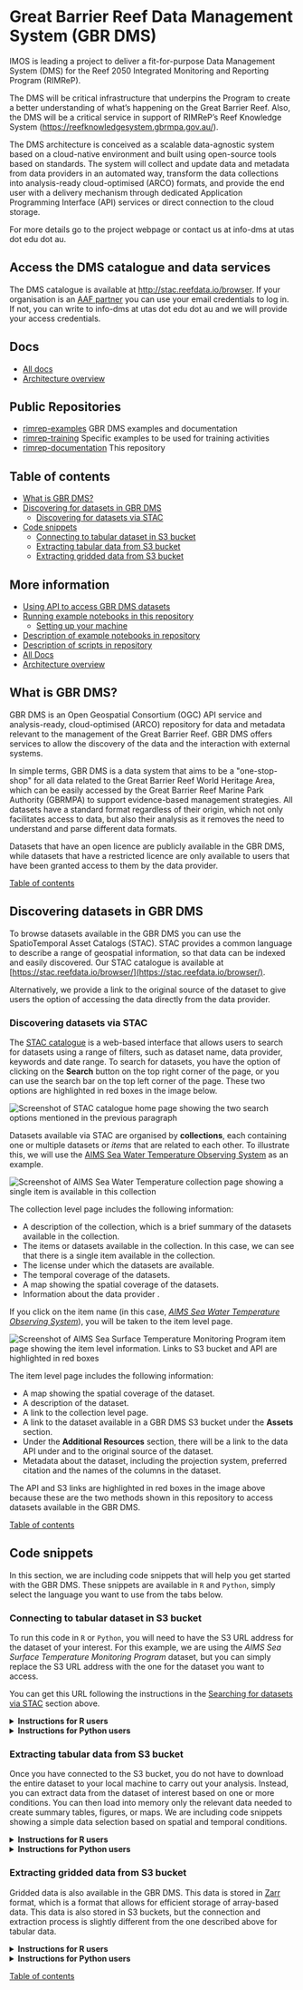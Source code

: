 # Great Barrier Reef  Data Management System (GBR DMS)

IMOS is leading a project to deliver a fit-for-purpose Data Management System (DMS) for the Reef 2050 Integrated Monitoring and Reporting Program (RIMReP).

The DMS will be critical infrastructure that underpins the Program to create a better understanding of what’s happening on the Great Barrier Reef. 
Also, the DMS will be a critical service in support of RIMReP’s Reef Knowledge System (https://reefknowledgesystem.gbrmpa.gov.au/).

The DMS architecture is conceived as a scalable data-agnostic system based on a cloud-native environment and built using open-source tools based on 
standards. The system will collect and update data and metadata from data providers in an automated way, transform the data collections into 
analysis-ready cloud-optimised (ARCO) formats, and provide the end user with a delivery mechanism through dedicated 
Application Programming Interface (API) services or direct connection to the cloud storage.

For more details go to the project webpage or contact us at info-dms at utas dot edu dot au.

## Access the DMS catalogue and data services

The DMS catalogue is available at http://stac.reefdata.io/browser. If your organisation is an [AAF partner](https://aaf.edu.au/subscribers/) you can use your email credentials 
to log in. If not, you can write to info-dms at utas dot edu dot au and we will provide your access credentials.


## Docs

- [All docs](docs/README.md)
- [Architecture overview](./docs/architecture/README.md)


## Public Repositories

- [rimrep-examples](https://github.com/aodn/rimrep-examples) GBR DMS examples and documentation
- [rimrep-training](https://github.com/aodn/rimrep-training) Specific examples to be used for training activities
- [rimrep-documentation](https://github.com/aodn/rimrep-documentation) This repository



## Table of contents

-   [What is GBR DMS?](#what-is-gbr-dms)
-   [Discovering for datasets in GBR DMS](#discovering-datasets-in-gbr-dms)
    -   [Discovering for datasets via STAC](#discovering-datasets-via-stac)
-   [Code snippets](#code-snippets)
    -   [Connecting to tabular dataset in S3 bucket](#connecting-to-tabular-dataset-in-s3-bucket)
    -   [Extracting tabular data from S3 bucket](#extracting-tabular-data-from-s3-bucket)
    -   [Extracting gridded data from S3 bucket](#extracting-gridded-data-from-s3-bucket)

## More information

-   [Using API to access GBR DMS datasets](docs/rimrep_api_access.md)
-   [Running example notebooks in this repository](docs/running_notebooks.md)
    -   [Setting up your machine](docs/running_notebooks.md/#setting-up-your-machine)
-   [Description of example notebooks in repository](docs/repository_file_description.md/#description-of-example-notebooks-in-repository)
-   [Description of scripts in repository](docs/repository_file_description.md/#description-of-scripts-in-repository)
-   [All Docs](#docs/README.md)
-   [Architecture overview](/docs/architecture/README.md)



## What is GBR DMS?

GBR DMS is an Open Geospatial Consortium (OGC) API service and analysis-ready, cloud-optimised (ARCO) repository for 
data and metadata 
relevant to the management of the Great Barrier Reef. GBR DMS offers services to allow the discovery of the data and 
the interaction 
with external systems.

In simple terms, GBR DMS is a data system that aims to be a "one-stop-shop" for all data related to the Great Barrier 
Reef World Heritage Area, which can be easily accessed by the Great Barrier Reef Marine Park Authority (GBRMPA) to 
support  evidence-based management strategies. All datasets have a standard format regardless of their origin, which 
not only facilitates access to data, but also their analysis as it removes the need to understand and parse different data formats.

Datasets that have an open licence are publicly available in the GBR DMS, while datasets that have a restricted 
licence are only available to users that have been granted access to them by the data provider.

[Table of contents](#table-of-contents)

## Discovering datasets in GBR DMS

To browse datasets available in the GBR DMS you can use the SpatioTemporal Asset Catalogs (STAC). STAC provides a 
common language to describe a range of geospatial information, so that data can be indexed and easily discovered. 
Our STAC catalogue is available at [https://stac.reefdata.io/browser/](https://stac.reefdata.io/browser/).

Alternatively, we provide a link to the original source of the dataset to give users the option of accessing the 
data directly from the data provider.

### Discovering datasets via STAC

The [STAC catalogue](https://stac.reefdata.io/browser/) is a web-based interface that allows users to search for 
datasets using a range of filters, such as dataset name, data provider, keywords and date range. To search for 
datasets, you have the option of clicking on the **Search** button on the top right corner of the page, or you can use the search 
bar on the top left corner of the page. These two options are highlighted in red boxes in the image below.

![Screenshot of STAC catalogue home page showing the two search options mentioned in the previous paragraph](images/stac_home.png)

Datasets available via STAC are organised by **collections**, each containing one or multiple datasets or *items* 
that are related to each other. To illustrate this, we will use the [AIMS Sea Water Temperature Observing System](https://stac.reefdata.io/browser/collections/aims-temp) as an example.

![Screenshot of AIMS Sea Water Temperature collection page showing a single item is available in this collection](images/aims_ocean.png)

The collection level page includes the following information:

-   A description of the collection, which is a brief summary of the datasets available in the collection.
-   The items or datasets available in the collection. In this case, we can see that there is a single item available in the collection.
-   The license under which the datasets are available.
-   The temporal coverage of the datasets.
-   A map showing the spatial coverage of the datasets.
-   Information about the data provider .

If you click on the item name (in this case, [*AIMS Sea Water Temperature Observing System*](https://stac.reefdata.io/browser/collections/aims-temp/items/aims-temp-loggers)), you will be taken to the item level page.

![Screenshot of AIMS Sea Surface Temperature Monitoring Program item page showing the item level information. Links to S3 bucket and API are highlighted in red boxes](images/aims_sst.png)

The item level page includes the following information:

-   A map showing the spatial coverage of the dataset.
-   A description of the dataset.
-   A link to the collection level page.
-   A link to the dataset available in a GBR DMS S3 bucket under the **Assets** section.
-   Under the **Additional Resources** section, there will be a link to the data API under and to the original source of the dataset.
-   Metadata about the dataset, including the projection system, preferred citation and the names of the columns in the dataset.

The API and S3 links are highlighted in red boxes in the image above because these are the two methods shown in this repository to access 
datasets available in the GBR DMS.

[Table of contents](#table-of-contents)

## Code snippets

In this section, we are including code snippets that will help you get started with the GBR DMS. 
These snippets are available in `R` and `Python`, simply select the language you want to use from the tabs below.

### Connecting to tabular dataset in S3 bucket

To run this code in `R` or `Python`, you will need to have the S3 URL address for the dataset of your interest. For this example,
we are using the *AIMS Sea Surface Temperature Monitoring Program* dataset, but you can simply replace the S3 URL address 
with the one for the dataset you want to access.

You can get this URL following the instructions in the [Searching for datasets via STAC](#searching-for-datasets-via-stac) section above.

<details>

<summary><b> Instructions for R users </b></summary>

``` r
# Loading arrow library to connect to S3 bucket
library(arrow)
# Providing S3 URL address for dataset of interest
dataset_s3 <- "s3://gbr-dms-data-public/aims-temp-loggers/data.parquet"
# Connecting to S3 bucket
s3_conn <- s3_bucket(dataset_s3)
# Accessing dataset
ds <- open_dataset(s3_conn)
```

Remember that you can change the value of `dataset_s3` to the S3 URL address for the dataset you want to access.

Note that if you do not have the `arrow` library installed in your machine, you will need to install it before 
running the code above. You can do so by running the following line: `install.packages("arrow")`. Alternatively, 
you can run refer to the [Setting up your machine](#setting-up-your-machine) section below for instructions on how to install all packages used in this repository at once.

</details>

<details>

<summary><b> Instructions for Python users </b></summary>

``` python
# Loading pyarrow library to connect to S3 bucket
from pyarrow import parquet as pq
# Providing S3 URL address for dataset of interest
dataset_s3 = 's3://gbr-dms-data-public/aims-temp-loggers/data.parquet'
# Connecting to S3 bucket
ds = pq.ParquetDataset(dataset_s3)
```

Remember that you can change the value of `dataset_s3` to the S3 URL address for the dataset you want to access.

Note that if you do not have the `pyarrow` package installed in your machine, you will not be able to run the code 
above. You can install it using a package manager such as `pip` or `conda`.  Alternatively, you can run refer to the 
[Setting up your machine](#setting-up-your-machine) section below for instructions on how to install all packages used in this repository at once.

</details>

### Extracting tabular data from S3 bucket

Once you have connected to the S3 bucket, you do not have to download the entire dataset to your local machine to 
carry out your analysis. Instead, you can extract data from the dataset of interest based on one or more conditions. 
You can then load into memory only the relevant data needed to create summary tables, figures, or maps. We are 
including code snippets showing a simple data selection based on spatial and temporal conditions.

<details>

<summary><b> Instructions for R users </b></summary>

Once you have connected to the S3 bucket, you can use [`dplyr` verbs](https://dplyr.tidyverse.org/) to extract a 
subset of the data based on one or more  conditions. Here, we assume that a dataset connection has already been 
established  following instructions in the [Connecting to S3 bucket](#connecting-to-s3-bucket) section above and 
this dataset is stored in the `ds` variable. We will assume that our dataset has `longitude`, `latitude`, and `time` 
columns, and we will use them to extract data based on spatial and temporal conditions.

``` r
# Loading relevant libraries
library(dplyr)

# We will extract data for the year 2019 that includes Townsville and Cairns
ds_subset <- ds |>
  # First we apply a filter based on longitudes
  filter(longitude > 145.6 & longitude < 146.9) |>
  # Then we apply a filter based on latitudes
  filter(latitude > -19.3 & latitude < -16.8) |>
  # Finally, we apply a filter based on time
  filter(time >= "2019-01-01" & time <= "2019-12-31") |>
  # We could even select only the columns we need
  # We will assume that the dataset also has a column called 'site' and we want to select it
  select(longitude, latitude, time, site)

# We can now load the data into memory
ds_subset <- ds_subset |>
  collect()
```

You can change the values of the conditions above to extract data that is relevant for your needs. Other conditions 
may include extracting data based on a specific site, a specific depth range, or even a specific variable.

</details>

<details>

<summary><b> Instructions for Python users </b></summary>

Once you have connected to the S3 bucket, you can use the `dask_geopandas` package to connect to a dataset and 
extract a subset of the data based on one or more conditions. We will assume that our dataset  has `longitude`, 
`latitude`, and `time` columns, and we will use them to extract data based on spatial and temporal conditions. We 
will use the *AIMS Sea Surface Temperature Monitoring Program* dataset as an example, but you can replace the S3 URL 
address with the one for the dataset you want to access.

``` python
# Loading relevant packages
import dask_geopandas as dgp

# We store the S3 URL address in a variable
dataset_s3 = 's3://gbr-dms-data-public/aims-temp-loggers/data.parquet'

# We will define a variable our conditions to extract data for the year 2019 that includes Townsville and Cairns
filter = [(lon > 145.6),
          (lon < 146.9),
          (lat > -19.3),
          (lat < -16.8),
          (time >= "2019-01-01"),
          (time <= "2019-12-31")]

# We will extract data for the year 2019 that includes Townsville and Cairns
ds_subset = dgp.read_parquet(dataset_s3,
                            # We can select the columns of our interest with the columns argument
                             columns = ['lon', 'lat', 'time', 'site', 'qc_val'],
                            # We can specify the column we want to use as index
                             index = 'fid',
                            # We can now apply our filters
                             filters = filter,
                            # We can connect anonimously because this is a public dataset
                             storage_options = {'anon': True})

# We can now load the data into memory
ds_subset = ds_subset.compute()
```

</details>

### Extracting gridded data from S3 bucket

Gridded data is also available in the GBR DMS. This data is stored in [Zarr](https://zarr.readthedocs.io/en/stable/) 
format, which is a format that allows for efficient storage of array-based data. This data is also stored in S3 
buckets, but the connection and extraction process is slightly different from the one described above for tabular data.

<details>

<summary><b> Instructions for R users </b></summary>

To make access of gridded data in `R` as easy as possible for users, we created a function called 
`connect_dms_dataset`,  which you can find in the `useful_functions.R` script. This function takes the API address 
for the dataset of interest, the variable name of interest as arguments and returns a `SpatRaster` object. 
Additionally, you can provide spatial and temporal boundaries to extract data. We will use the  *NOAA Coral Reef 
Watch degree heating weeks* dataset as an example, but you can replace the API address with the one for the dataset you want to access.

Note that you will need to head over to our dashboard: <https://dashboard.reefdata.io/> to get a token before you can access the data. When you use the `connect_dms_dataset` function, you will be prompted to enter your token. If you do not have an account, you can contact us at [info-rimrep\@utas.edu.au](mailto:info-rimrep@utas.edu.au).

``` r
#Loading useful_functions script
source("R_based_scripts/useful_functions.R")
#Loading and manipulating gridded data
library(terra)

#Defining API URL (obtained from STAC catalogue)
base_url <- "https://pygeoapi.reefdata.io/collections/noaa-crw-chs-dhw"

#Defining variable of interest (obtained from STAC catalogue)
variable_name <- "degree_heating_week"

#Connecting to DMS to extract data
ras_dhw <- connect_dms_dataset(base_url, variable_name,
                           #Temporal limits
                           start_time = "2023-01-01", end_time = "2023-01-07",
                           #Spatial limits
                           lon_limits = c(145.30, 146.90),
                           lat_limits = c(-17, -16.30))

#You can plot the raster to check that the data was extracted correctly
plot(ras_dhw)
```

</details>

<details>

<summary><b> Instructions for Python users </b></summary>

Instead of using `dask_geopandas` to connect to the S3 bucket and extract tabular data, we will use the `s3fs` 
package to connect and extract gridded data. We will use the *NOAA Coral Reef Watch degree heating weeks* dataset as 
an example, but you can replace the S3 URL address with the one for the dataset you want to access.

``` python
#Loading relevant packages
#Connecting to S3 bucket
import s3fs
#Loading and manipulating gridded data
import xarray as xr

#Storing the S3 URL address in a variable
coral_url = 's3://gbr-dms-data-public/noaa-crw-chs-dhw/data.zarr'

#Connecting to public bucket - No credentials required
s3_bucket = s3fs.S3FileSystem(anon = True)

#Loading data into memory
coral_ds = xr.open_dataset(s3fs.S3Map(root = coral_url, s3 = s3_bucket), engine = 'zarr')
```

</details>

[Table of contents](#table-of-contents)
